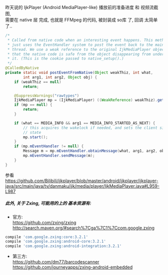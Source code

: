 昨天说的 IjkPlayer (Android MediaPlayer-like) 播放前的准备进度 和 视频流截图,  
需要在 native 层 完成, 也就是 FFMpeg 的代码, 被封装成 so库 了, 回调 太简单了..  

``` java
/*
 * Called from native code when an interesting event happens. This method
 * just uses the EventHandler system to post the event back to the main app
 * thread. We use a weak reference to the original IjkMediaPlayer object so
 * that the native code is safe from the object disappearing from underneath
 * it. (This is the cookie passed to native_setup().)
 */
@CalledByNative
private static void postEventFromNative(Object weakThiz, int what,
        int arg1, int arg2, Object obj) {
    if (weakThiz == null)
        return;

    @SuppressWarnings("rawtypes")
    IjkMediaPlayer mp = (IjkMediaPlayer) ((WeakReference) weakThiz).get();
    if (mp == null) {
        return;
    }

    if (what == MEDIA_INFO && arg1 == MEDIA_INFO_STARTED_AS_NEXT) {
        // this acquires the wakelock if needed, and sets the client side
        // state
        mp.start();
    }
    if (mp.mEventHandler != null) {
        Message m = mp.mEventHandler.obtainMessage(what, arg1, arg2, obj);
        mp.mEventHandler.sendMessage(m);
    }
}
```  
参看 https://github.com/Bilibili/ijkplayer/blob/master/android/ijkplayer/ijkplayer-java/src/main/java/tv/danmaku/ijk/media/player/IjkMediaPlayer.java#L959-L987  

##### 此外, 关于 Zxing, 可能用的上的 基本资源有:  
- 官方:  
https://github.com/zxing/zxing  
http://search.maven.org/#search%7Cga%7C1%7Ccom.google.zxing  

``` groovy
compile 'com.google.zxing:core:3.2.1'  
compile 'com.google.zxing:android-core:3.2.1'  
compile 'com.google.zxing:android-integration:3.2.1'  
```

- 第三方:  
https://github.com/dm77/barcodescanner  
https://github.com/journeyapps/zxing-android-embedded  
